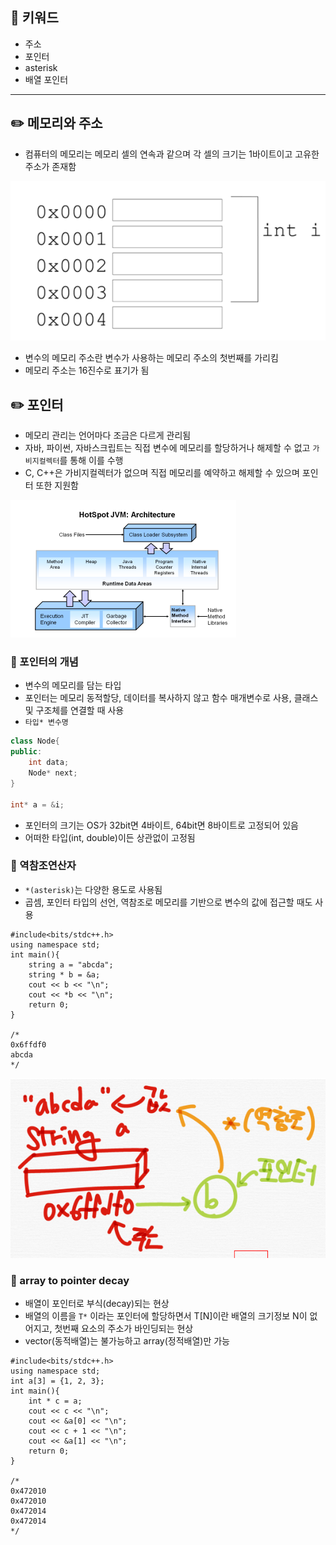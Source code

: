 ## 📓 키워드

- 주소
- 포인터
- asterisk
- 배열 포인터

---

## ✏️ 메모리와 주소

- 컴퓨터의 메모리는 메모리 셀의 연속과 같으며 각 셀의 크기는 1바이트이고 고유한 주소가 존재함

![img.png](../img/메모리.png)

- 변수의 메모리 주소란 변수가 사용하는 메모리 주소의 첫번째를 가리킴
- 메모리 주소는 16진수로 표기가 됨

## ✏️ 포인터

- 메모리 관리는 언어마다 조금은 다르게 관리됨
- 자바, 파이썬, 자바스크립트는 직접 변수에 메모리를 할당하거나 해제할 수 없고 `가비지컬렉터`를 통해 이를 수행
- C, C++은 가비지컬렉터가 없으며 직접 메모리를 예약하고 해제할 수 있으며 포인터 또한 지원함

![img_1.png](../img/가비지컬렉터.png)

### 💭 포인터의 개념

- 변수의 메모리를 담는 타입
- 포인터는 메모리 동적할당, 데이터를 복사하지 않고 함수 매개변수로 사용, 클래스 및 구조체를 연결할 때 사용
- `타입* 변수명`
```cpp
class Node{
public:
    int data;
    Node* next;
}

int* a = &i;
```

- 포인터의 크기는 OS가 32bit면 4바이트, 64bit면 8바이트로 고정되어 있음
- 어떠한 타입(int, double)이든 상관없이 고정됨

### 💭 역참조연산자

- `*(asterisk)`는 다양한 용도로 사용됨
- 곱셈, 포인터 타입의 선언, 역참조로 메모리를 기반으로 변수의 값에 접근할 때도 사용

```
#include<bits/stdc++.h>
using namespace std;
int main(){
    string a = "abcda";
    string * b = &a;
    cout << b << "\n";
    cout << *b << "\n";
    return 0;
}

/*
0x6ffdf0
abcda
*/
```

![img_2.png](../img/역참조연산자.png)

### 💭 array to pointer decay

- 배열이 포인터로 부식(decay)되는 현상
- 배열의 이름을 `T*` 이라는 포인터에 할당하면서 T[N]이란 배열의 크기정보 N이 없어지고, 첫번째 요소의 주소가 바인딩되는 현상
- vector(동적배열)는 불가능하고 array(정적배열)만 가능

```
#include<bits/stdc++.h>
using namespace std;
int a[3] = {1, 2, 3};
int main(){
    int * c = a;
    cout << c << "\n";
    cout << &a[0] << "\n";
    cout << c + 1 << "\n";
    cout << &a[1] << "\n";
    return 0;
}

/*
0x472010
0x472010
0x472014
0x472014
*/
```
